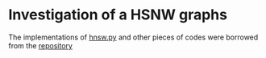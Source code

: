 # Investigation of a HSNW graphs

The implementations of [hnsw.py](./utils/hnsw.py) and other pieces of codes were borrowed from the [repository](https://github.com/aponom84/navigable-graphs-python/tree/main)